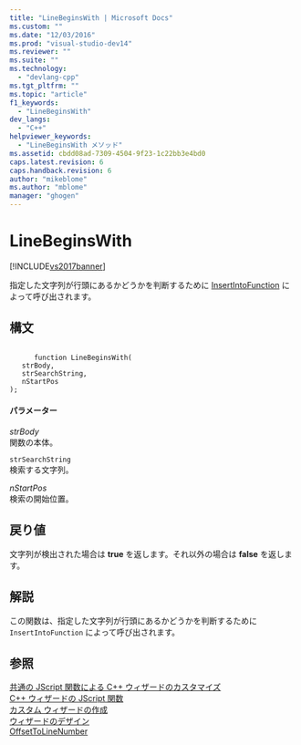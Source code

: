 ```yaml
---
title: "LineBeginsWith | Microsoft Docs"
ms.custom: ""
ms.date: "12/03/2016"
ms.prod: "visual-studio-dev14"
ms.reviewer: ""
ms.suite: ""
ms.technology: 
  - "devlang-cpp"
ms.tgt_pltfrm: ""
ms.topic: "article"
f1_keywords: 
  - "LineBeginsWith"
dev_langs: 
  - "C++"
helpviewer_keywords: 
  - "LineBeginsWith メソッド"
ms.assetid: cbdd08ad-7309-4504-9f23-1c22bb3e4bd0
caps.latest.revision: 6
caps.handback.revision: 6
author: "mikeblome"
ms.author: "mblome"
manager: "ghogen"
---
```

# LineBeginsWith
[!INCLUDE[vs2017banner](../assembler/inline/includes/vs2017banner.md)]

指定した文字列が行頭にあるかどうかを判断するために [InsertIntoFunction](../ide/insertintofunction.md) によって呼び出されます。  
  
## 構文  
  
```  
  
      function LineBeginsWith(   
   strBody,   
   strSearchString,   
   nStartPos    
);  
```  
  
#### パラメーター  
 *strBody*  
 関数の本体。  
  
 `strSearchString`  
 検索する文字列。  
  
 *nStartPos*  
 検索の開始位置。  
  
## 戻り値  
 文字列が検出された場合は **true** を返します。それ以外の場合は **false** を返します。  
  
## 解説  
 この関数は、指定した文字列が行頭にあるかどうかを判断するために `InsertIntoFunction` によって呼び出されます。  
  
## 参照  
 [共通の JScript 関数による C\+\+ ウィザードのカスタマイズ](../ide/customizing-cpp-wizards-with-common-jscript-functions.md)   
 [C\+\+ ウィザードの JScript 関数](../ide/jscript-functions-for-cpp-wizards.md)   
 [カスタム ウィザードの作成](../ide/creating-a-custom-wizard.md)   
 [ウィザードのデザイン](../ide/designing-a-wizard.md)   
 [OffsetToLineNumber](../ide/offsettolinenumber.md)